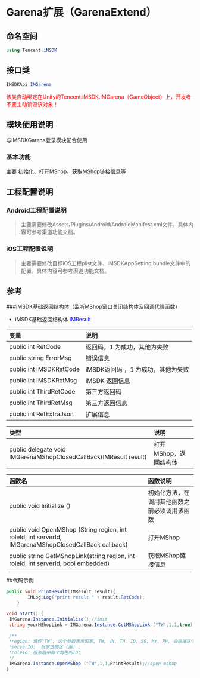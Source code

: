 # Garena扩展（GarenaExtend）

## 命名空间

```cs
using Tencent.iMSDK
```

## 接口类

```cs
IMSDKApi.IMGarena
```

<font color=red>该类自动绑定在Unity的Tencent.iMSDK.IMGarena（GameObject）上，开发者不要主动销毁该对象！</font>

## 模块使用说明
与iMSDKGarena登录模块配合使用

### 基本功能

主要 初始化、打开MShop、获取MShop链接信息等

## 工程配置说明

### Android工程配置说明

> 主要需要修改Assets/Plugins/Android/AndroidManifest.xml文件，具体内容可参考渠道功能文档。

### iOS工程配置说明

> 主要需要修改目标iOS工程plist文件、IMSDKAppSetting.bundle文件中的配置，具体内容可参考渠道功能文档。

## 参考
###iMSDK基础返回结构体（监听MShop窗口关闭结构体及回调代理函数）
* iMSDK基础返回结构体  <font color=blue>IMResult</font>

| 变量 | 说明 |
| :-- | :-- |
| public int RetCode | 返回码，1 为成功，其他为失败 |
| public string ErrorMsg| 错误信息 |
| public int IMSDKRetCode| iMSDK返回码 ，1 为成功，其他为失败  |
| public int IMSDKRetMsg|  iMSDK 返回信息 |
| public int ThirdRetCode| 第三方返回码 |
| public int ThirdRetMsg| 第三方返回信息|
| public int RetExtraJson| 扩展信息 |

| 类型 | 说明 |
| :-- | :-- |
| public delegate void IMGarenaMShopClosedCallBack(IMResult result) | 打开MShop，返回结构体 |


| 函数名 | 函数说明 |
| :-- | :-- |
| public void Initialize () | 初始化方法，在调用其他函数之前必须调用该函数 |
| public void OpenMShop (String region, int roleId, int serverId, IMGarenaMShopClosedCallBack callback) | 打开MShop|
| public string GetMShopLink(string region, int roleId, int serverId, bool embedded) | 获取MShop链接信息 |


##代码示例
```cs
public void PrintResult(IMResult result){
        IMLog.Log("print result " + result.RetCode);
	}

void Start() {
 IMGarena.Instance.Initialize();//init
 string yourMShopLink = IMGarena.Instance.GetMShopLink ("TW",1,1,true);// get mshop link
 
 /**
 *region: 请传"TW", 这个参数表示国家, TW, VN, TH, ID, SG, MY, PH, 会根据这个值跳转到不同的国家的mshop
 *serverId:  玩家选的区 (服) ;
 *roleId: 服务器中每个角色的ID;
 */
 IMGarena.Instance.OpenMShop ("TW",1,1,PrintResult);//open mshop
}
```





